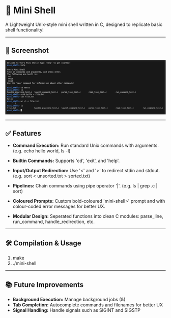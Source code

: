 # 🐚 Mini Shell

A Lightweight Unix-style mini shell written in C, designed to replicate basic shell functionality!

---

## 📸 Screenshot
![Mini-Shell Screenshot](screenshot.png)

---

## ✅ Features
- **Command Execution:**
    Run standard Unix commands with arguments. (e.g. echo hello world, ls -l)

- **Builtin Commands:**
    Supports 'cd', 'exit', and 'help'.

- **Input/Output Redirection:**
    Use '<' and '>' to redirect stdin and stdout. (e.g. sort < unsorted.txt > sorted.txt)

- **Pipelines:**
    Chain commands using pipe operator '|'. (e.g. ls | grep .c | sort)

- **Coloured Prompts:**
    Custom bold-coloured 'mini-shell>' prompt and with colour-coded error messages for better UX.
    
- **Modular Design:**
    Seperated functions into clean C modules: 
    parse_line, run_command, handle_redirection, etc.

---

## 🛠️ Compilation & Usage
1. make
2. ./mini-shell

---

## 📚 Future Improvements
- **Background Execution:** Manage background jobs (&)
- **Tab Completion:** Autocomplete commands and filenames for better UX
- **Signal Handling:** Handle signals such as SIGINT and SIGSTP